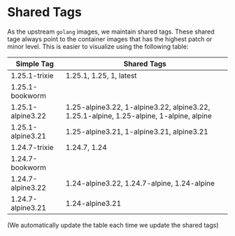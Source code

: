 # Shared Tags

As the upstream `golang` images, we maintain shared tags. These shared tage always point to the container images that has the highest patch or minor level. This is easier to visualize using the following table:

| Simple Tag | Shared Tags |
| --- | --- |
| 1.25.1-trixie | 1.25.1, 1.25, 1, latest |
| 1.25.1-bookworm |  |
| 1.25.1-alpine3.22 | 1.25-alpine3.22, 1-alpine3.22, alpine3.22, 1.25.1-alpine, 1.25-alpine, 1-alpine, alpine |
| 1.25.1-alpine3.21 | 1.25-alpine3.21, 1-alpine3.21, alpine3.21 |
| 1.24.7-trixie | 1.24.7, 1.24 |
| 1.24.7-bookworm |  |
| 1.24.7-alpine3.22 | 1.24-alpine3.22, 1.24.7-alpine, 1.24-alpine |
| 1.24.7-alpine3.21 | 1.24-alpine3.21 |


(We automatically update the table each time we update the shared tags)